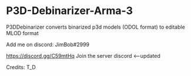 # P3D-Debinarizer-Arma-3
P3DDebinarizer converts binarized p3d models (ODOL format) to editable MLOD format


Add me on discord: JimBob#2999

https://discord.gg/C59mtHq  Join the server discord <--updated

Credits:
T_D
